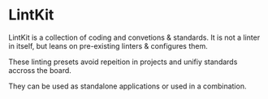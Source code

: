 # LintKit

LintKit is a collection of coding and convetions & standards. It is not a linter in itself, but leans on pre-existing linters & configures them.

These linting presets avoid repeition in projects and unifiy standards accross the board.

They can be used as standalone applications or used in a combination.